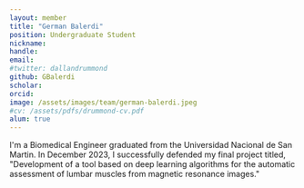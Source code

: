 ```yaml
---
layout: member
title: "German Balerdi"
position: Undergraduate Student
nickname:
handle: 
email: 
#twitter: dallandrummond
github: GBalerdi
scholar: 
orcid: 
image: /assets/images/team/german-balerdi.jpeg
#cv: /assets/pdfs/drummond-cv.pdf
alum: true
---
```

I'm a Biomedical Engineer graduated from the Universidad Nacional de San Martin. In December 2023, I successfully defended my final project titled, "Development of a tool based on deep learning algorithms for the automatic assessment of lumbar muscles from magnetic resonance images."